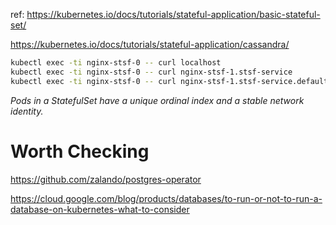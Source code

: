ref:
https://kubernetes.io/docs/tutorials/stateful-application/basic-stateful-set/

https://kubernetes.io/docs/tutorials/stateful-application/cassandra/

```sh
kubectl exec -ti nginx-stsf-0 -- curl localhost
kubectl exec -ti nginx-stsf-0 -- curl nginx-stsf-1.stsf-service
kubectl exec -ti nginx-stsf-0 -- curl nginx-stsf-1.stsf-service.default.svc.cluster.local
```
*Pods in a StatefulSet have a unique ordinal index and a stable network identity.*

# Worth Checking
https://github.com/zalando/postgres-operator

https://cloud.google.com/blog/products/databases/to-run-or-not-to-run-a-database-on-kubernetes-what-to-consider
